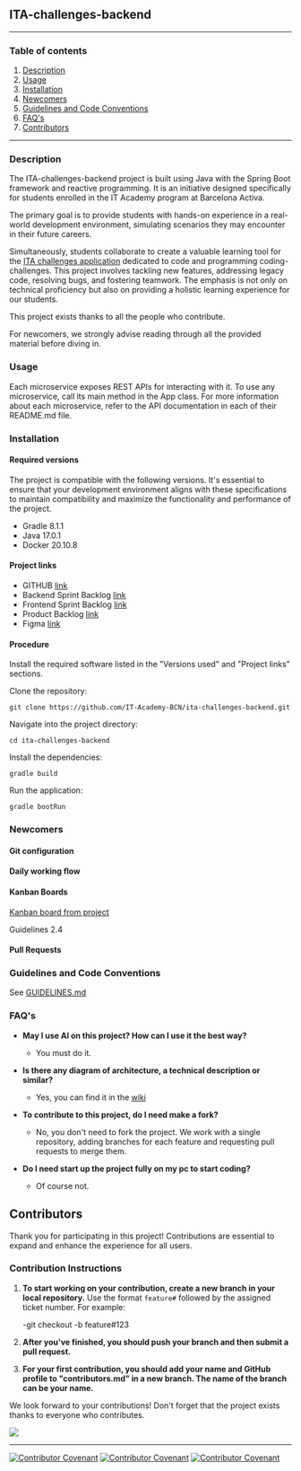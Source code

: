 ## ITA-challenges-backend

<hr>

### Table of contents

1. [Description](#description)
2. [Usage](#usage)
3. [Installation](#installation)
4. [Newcomers](#newcomers)
5. [Guidelines and Code Conventions](#guidelines-and-code-conventions)
6. [FAQ's](#faqs)
7. [Contributors](#contributors)

<hr>

### Description

The ITA-challenges-backend project is built using Java with the Spring Boot framework and reactive programming. It is an
initiative designed specifically for students enrolled in the IT Academy program at Barcelona Activa. 

The primary goal is to provide students with hands-on experience in a real-world development environment, 
simulating scenarios they may encounter in their future careers. 

Simultaneously, students collaborate to create a valuable learning tool for the [ITA challenges application](http://dev.ita-challenges.eurecatacademy.org/ita-challenge/challenges)
dedicated to code and programming coding-challenges. This project involves tackling new features, addressing legacy code, resolving bugs, 
and fostering teamwork. The emphasis is not only on technical proficiency but also on providing a holistic learning experience 
for our students.

This project exists thanks to all the people who contribute.

For newcomers, we strongly advise reading through all the provided material before diving in.

### Usage

Each microservice exposes REST APIs for interacting with it. To use any microservice, call its main method in the App class. For more information about each microservice, refer to the API documentation in each of their README.md file.

### Installation

#### Required versions

The project is compatible with the following versions. It's essential to ensure that your development environment aligns with these specifications to maintain compatibility and maximize the functionality and performance of the project.

- Gradle 8.1.1
- Java 17.0.1
- Docker 20.10.8

#### Project links

- GITHUB [link](https://github.com/IT-Academy-BCN/ita-challenges-backend)
- Backend Sprint Backlog [link](https://github.com/orgs/IT-Academy-BCN/projects/15/views/1)
- Frontend Sprint Backlog [link](https://github.com/orgs/IT-Academy-BCN/projects/16/views/1)
- Product Backlog [link](https://github.com/orgs/IT-Academy-BCN/projects/13/views/1?visibleFields=%5B%22Title%22%2C%22Assignees%22%2C%22Status%22%2C%22Labels%22%5D)
- Figma [link](https://www.figma.com/file/ScWpDKxEB3wEGbztXMSJO3/Projectes-IT-Academy?type=design&node-id=559-2230&mode=design)

#### Procedure

Install the required software listed in the "Versions used" and "Project links" sections.

Clone the repository: 

    git clone https://github.com/IT-Academy-BCN/ita-challenges-backend.git

Navigate into the project directory:

    cd ita-challenges-backend

Install the dependencies:

    gradle build


Run the application: 

    gradle bootRun

### Newcomers

#### Git configuration

#### Daily working flow

#### Kanban Boards

[Kanban board from project](https://github.com/orgs/IT-Academy-BCN/projects/15)

Guidelines 2.4

#### Pull Requests

### Guidelines and Code Conventions

See [GUIDELINES.md](GUIDELINES.md)

### FAQ's

* **May I use AI on this project? How can I use it the best way?**
    - You must do it.

* **Is there any diagram of architecture, a technical description or similar?**
    - Yes, you can find it in the [wiki](https://github.com/IT-Academy-BCN/ita-challenges-backend/wiki)

* **To contribute to this project, do I need make a fork?**
    - No, you don't need to fork the project. We work with a single repository, adding branches for each feature and requesting pull requests to merge them.

* **Do I need start up the project fully on my pc to start coding?**
    - Of course not.

## Contributors

Thank you for participating in this project! Contributions are essential to expand and enhance the experience for all users.

### Contribution Instructions

1. **To start working on your contribution, create a new branch in your local repository.**
   Use the format `feature#` followed by the assigned ticket number. For example:

   -git checkout -b feature#123

2. **After you've finished, you should push your branch and then submit a pull request.**

3. **For your first contribution, you should add your name and GitHub profile to "contributors.md" in a new branch. The name of the branch can be your name.**

We look forward to your contributions! Don't forget that the project exists thanks to everyone who contributes.



<a href="https://github.com/IT-Academy-BCN/ita-challenges-backend/graphs/contributors">
<img src="https://contrib.rocks/image?repo=IT-Academy-BCN/ita-challenges-backend" /></a>

<hr>


[![Contributor Covenant](https://img.shields.io/badge/Contributor%20Covenant-v2.0%20adopted-ff69b4.svg)](CODE_OF_CONDUCT_EN.md)
[![Contributor Covenant](https://img.shields.io/badge/Contributor%20Covenant-v2.0%20adopted-ff69b4.svg)](CODE_OF_CONDUCT_ES.md)
[![Contributor Covenant](https://img.shields.io/badge/Contributor%20Covenant-v2.0%20adopted-ff69b4.svg)](CODE_OF_CONDUCT_CA.md)




